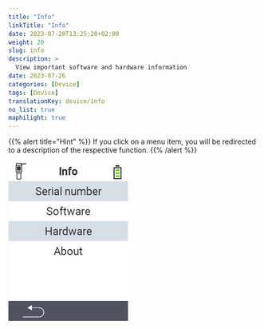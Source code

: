 ```yaml
---
title: "Info"
linkTitle: "Info"
date: 2023-07-28T13:25:28+02:00
weight: 20
slug: info
description: >
  View important software and hardware information
date: 2023-07-26
categories: [Device]
tags: [Device]
translationKey: device/info
no_list: true
maphilight: true
---
```

{{% alert title="Hint" %}}
If you click on a menu item, you will be redirected to a description of the respective function.
{{% /alert %}}

<img src="images/menu.png" alt="VitalControl Info" title="Info" usemap="#workmap" class="maphilight" />

<map name="workmap">
  <area shape="rect" coords="2,40,238,80" alt="Serial number" title="To retrieve the serial number of your device click here&#10;Mausklick: zur Dokumentation" href="/en/docs/device/info/serial-number/">
  <area shape="rect" coords="2,80,238,120" alt="Software" title="The instructions for viewing your software version can be found here&#10;Mausklick: zur Dokumentation" href="/en/docs/firmware/versions/">
  <area shape="rect" coords="2,120,238,160" alt="Hardware" title="To access the hardware information of your device click here&#10;Mausklick: zur Dokumentation" href="/en/docs/device/info/hardware/">
  <area shape="rect" coords="2,160,238,200" alt="About" title="Call up vendor information&#10;Mausklick: zur Dokumentation" href="/en/docs/device/info/about/">

  <area shape="rect" coords="2,282,120,319" alt="Back" title="Jump back on level&#10;Mouse click: open documentation" href="/en/docs/device/">
</map>
